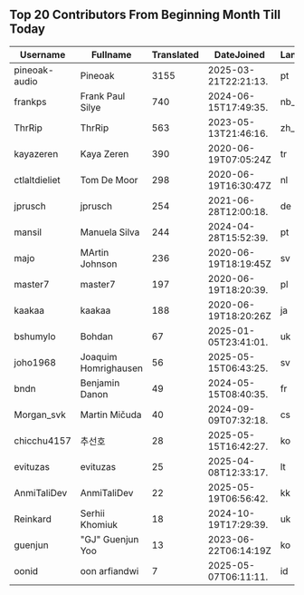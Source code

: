 ## Top 20 Contributors From Beginning Month Till Today ##
|Username|Fullname|Translated|DateJoined|Language|
|--------|--------|----------|----------|-------|
|pineoak-audio|Pineoak|3155|2025-03-21T22:21:13.|pt|
|frankps|Frank Paul Silye|740|2024-06-15T17:49:35.|nb_NO|
|ThrRip|ThrRip|563|2023-05-13T21:46:16.|zh_Hans|
|kayazeren|Kaya Zeren|390|2020-06-19T07:05:24Z|tr|
|ctlaltdieliet|Tom De Moor|298|2020-06-19T16:30:47Z|nl|
|jprusch|jprusch|254|2021-06-28T12:00:18.|de|
|mansil|Manuela Silva|244|2024-04-28T15:52:39.|pt|
|majo|MArtin Johnson|236|2020-06-19T18:19:45Z|sv|
|master7|master7|197|2020-06-19T18:20:39.|pl|
|kaakaa|kaakaa|188|2020-06-19T18:20:26Z|ja|
|bshumylo|Bohdan|67|2025-01-05T23:41:01.|uk|
|joho1968|Joaquim Homrighausen|56|2025-05-15T06:43:25.|sv|
|bndn|Benjamin Danon|49|2024-05-15T08:40:35.|fr|
|Morgan_svk|Martin Mičuda|40|2024-09-09T07:32:18.|cs|
|chicchu4157|추선호|28|2025-05-15T16:42:27.|ko|
|evituzas|evituzas|25|2025-04-08T12:33:17.|lt|
|AnmiTaliDev|AnmiTaliDev|22|2025-05-19T06:56:42.|kk|
|Reinkard|Serhii Khomiuk|18|2024-10-19T17:29:39.|uk|
|guenjun|"GJ" Guenjun Yoo|13|2023-06-22T06:14:19Z|ko|
|oonid|oon arfiandwi|7|2025-05-07T06:11:11.|id|
